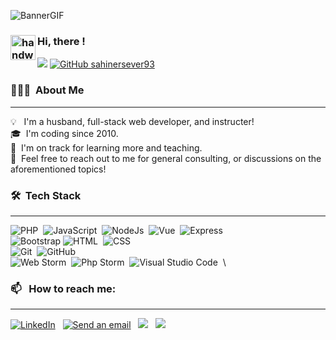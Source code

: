 
![BannerGIF](https://stemedya.com/mt.gif)

### <img alt="handwavegif" src="https://user-images.githubusercontent.com/39513876/112366216-8cfe7400-8cfe-11eb-8116-7d3dbae20e97.gif" width='40' align="left"/> Hi, there !
 
<a href="https://youtube.com/c/sahinersever/"><img src="https://img.shields.io/youtube/channel/subscribers/UCcjhVeyuTyUDBZEBR_-D3ww?label=Subscribe%20on%20Youtube&style=social"/></a>
[![GitHub sahinersever93](https://img.shields.io/github/followers/sahinersever93?label=follow&style=social)](https://github.com/sahinersever93)&nbsp;

### 👨🏻‍💻 &nbsp;About Me
---
💡 &nbsp; I'm a husband, full-stack web developer, and instructer! \
🎓 &nbsp;I'm coding since 2010.\
🌱 &nbsp;I'm on track for learning more and teaching.\
💬 &nbsp;Feel free to reach out to me for general consulting, or discussions on the aforementioned topics!


### 🛠 &nbsp;Tech Stack
---
![PHP](https://img.shields.io/badge/-PHP-05122A?style=flat&logo=php)&nbsp;
![JavaScript](https://img.shields.io/badge/-JavaScript-05122A?style=flat&logo=javascript)&nbsp;
![NodeJs](https://img.shields.io/badge/-NodeJS-05122A?style=flat&logo=node.js&logoColor=FFA518)&nbsp;
![Vue](https://img.shields.io/badge/-Vue-05122A?style=flat&logo=vue&logoColor=A8B9CC)&nbsp;
![Express](https://img.shields.io/badge/-Express-05122A?style=flat&logo=expressjs&logoColor=00599C)&nbsp;
\
![Bootstrap](https://img.shields.io/badge/-Bootstrap-05122A?style=flat&logo=bootstrap&logoColor=563D7C)
![HTML](https://img.shields.io/badge/-HTML-05122A?style=flat&logo=HTML5)&nbsp;
![CSS](https://img.shields.io/badge/-CSS-05122A?style=flat&logo=CSS3&logoColor=1572B6)&nbsp;
\
![Git](https://img.shields.io/badge/-Git-05122A?style=flat&logo=git)&nbsp;
![GitHub](https://img.shields.io/badge/-GitHub-05122A?style=flat&logo=github)&nbsp;
\
![Web Storm](https://img.shields.io/badge/-WebStrom-05122A?style=flat&logo=webstorm&logoColor=007ACC)&nbsp;
![Php Storm](https://img.shields.io/badge/-PhpStrom-05122A?style=flat&logo=phpstorm&logoColor=007ACC)&nbsp;
![Visual Studio Code](https://img.shields.io/badge/-Visual%20Studio%20Code-05122A?style=flat&logo=visual-studio-code&logoColor=007ACC)&nbsp;
\

### 📫 &nbsp; How to reach me:
---
<a href="https://www.linkedin.com/in/sahinersever/"><img alt="LinkedIn" src="https://img.shields.io/badge/linkedin%20-%230077B5.svg?&style=flat&logo=linkedin&logoColor=white"/></a> &nbsp;
<a href="mailto:sahin@stebilisim.com"><img alt="Send an email" src="https://img.shields.io/badge/@-email-0078D4?style=flat" /></a> &nbsp;
<a href="https://instagram.com/sahinersever_/"><img src="https://img.shields.io/badge/-@sahinersever__-E4405F?style=flat&logo=Instagram&logoColor=white"/></a> &nbsp;
<a href="https://youtube.com/c/sahinersever/"><img src="https://img.shields.io/badge/-Subscribe on Youtube_-FF0000?style=flat&logo=Youtube&logoColor=white"/></a> &nbsp;
